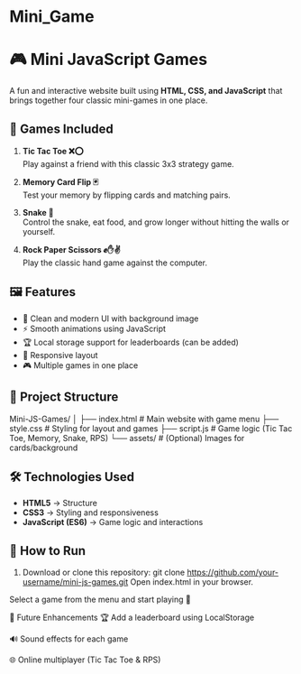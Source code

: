 # Mini_Game
# 🎮 Mini JavaScript Games

A fun and interactive website built using **HTML, CSS, and JavaScript** that brings together four classic mini-games in one place.  

## 🚀 Games Included
1. **Tic Tac Toe ❌⭕**  
   Play against a friend with this classic 3x3 strategy game.

2. **Memory Card Flip 🃏**  
   Test your memory by flipping cards and matching pairs.

3. **Snake 🐍**  
   Control the snake, eat food, and grow longer without hitting the walls or yourself.

4. **Rock Paper Scissors ✊✋✌️**  
   Play the classic hand game against the computer.

## 🖼 Features
- 🎨 Clean and modern UI with background image  
- ⚡ Smooth animations using JavaScript  
- 🏆 Local storage support for leaderboards (can be added)  
- 📱 Responsive layout  
- 🎮 Multiple games in one place  



## 📂 Project Structure
Mini-JS-Games/
│
├── index.html # Main website with game menu
├── style.css # Styling for layout and games
├── script.js # Game logic (Tic Tac Toe, Memory, Snake, RPS)
└── assets/ # (Optional) Images for cards/background



## 🛠️ Technologies Used
- **HTML5** → Structure  
- **CSS3** → Styling and responsiveness  
- **JavaScript (ES6)** → Game logic and interactions  



## 🎯 How to Run
1. Download or clone this repository:
   git clone https://github.com/your-username/mini-js-games.git
Open index.html in your browser.

Select a game from the menu and start playing 🎉

📌 Future Enhancements
🏆 Add a leaderboard using LocalStorage

🔊 Sound effects for each game

🌐 Online multiplayer (Tic Tac Toe & RPS)
